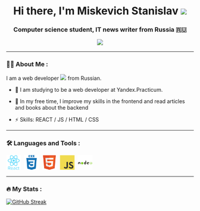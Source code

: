<h1 align="center">Hi there, I'm Miskevich Stanislav 
<img src="https://github.com/blackcater/blackcater/raw/main/images/Hi.gif" height="32"/></h1>
<h3 align="center">Computer science student, IT news writer from Russia 🇷🇺</h3>

<div id="header" align="center">
  <img src="https://media.giphy.com/media/M9gbBd9nbDrOTu1Mqx/giphy.gif" width="100"/>
</div>

---

### :woman_technologist: About Me :
I am a web developer <img src="https://media.giphy.com/media/WUlplcMpOCEmTGBtBW/giphy.gif" width="30"> from Russian.

- :telescope: I am studying to be a web developer at Yandex.Practicum.

- :seedling: In my free time, I improve my skills in the frontend and read articles and books about the backend

- :zap: Skills: REACT / JS / HTML / CSS  

---
### :hammer_and_wrench: Languages and Tools :
<div>
  <img src="https://github.com/devicons/devicon/blob/master/icons/react/react-original-wordmark.svg" title="React" alt="React" width="40" height="40"/>&nbsp;
  <img src="https://github.com/devicons/devicon/blob/master/icons/css3/css3-plain-wordmark.svg"  title="CSS3" alt="CSS" width="40" height="40"/>&nbsp;
  <img src="https://github.com/devicons/devicon/blob/master/icons/html5/html5-original.svg" title="HTML5" alt="HTML" width="40" height="40"/>&nbsp;
  <img src="https://github.com/devicons/devicon/blob/master/icons/javascript/javascript-original.svg" title="JavaScript" alt="JavaScript" width="40" height="40"/>&nbsp;
  <img src="https://github.com/devicons/devicon/blob/master/icons/nodejs/nodejs-original-wordmark.svg" title="NodeJS" alt="NodeJS" width="40" height="40"/>&nbsp;
 
</div>

---
### :fire: My Stats :

[![GitHub Streak](http://github-readme-streak-stats.herokuapp.com?user=MiskevichStanislav&theme=dark&background=000000)](https://git.io/streak-stats)
